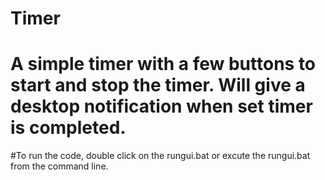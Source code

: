 # Timer
# A simple timer with a few buttons to start and stop the timer. Will give a desktop notification when set timer is completed.
#To run the code, double click on the rungui.bat or excute the rungui.bat from the command line.
